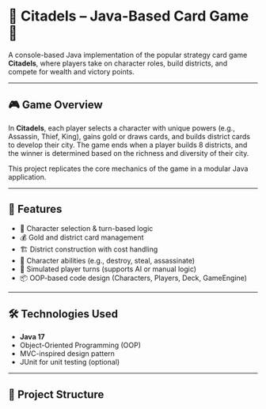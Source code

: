 # 🏰 Citadels – Java-Based Card Game 🎴

A console-based Java implementation of the popular strategy card game **Citadels**, where players take on character roles, build districts, and compete for wealth and victory points.

---

## 🎮 Game Overview

In **Citadels**, each player selects a character with unique powers (e.g., Assassin, Thief, King), gains gold or draws cards, and builds district cards to develop their city. The game ends when a player builds 8 districts, and the winner is determined based on the richness and diversity of their city.

This project replicates the core mechanics of the game in a modular Java application.

---

## 🧠 Features

- 🧾 Character selection & turn-based logic
- 💰 Gold and district card management
- 🏗️ District construction with cost handling
- 👑 Character abilities (e.g., destroy, steal, assassinate)
- 🎲 Simulated player turns (supports AI or manual logic)
- 📦 OOP-based code design (Characters, Players, Deck, GameEngine)

---

## 🛠️ Technologies Used

- **Java 17**
- Object-Oriented Programming (OOP)
- MVC-inspired design pattern
- JUnit for unit testing (optional)

---

## 📁 Project Structure

